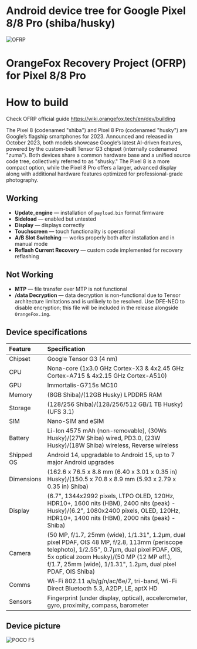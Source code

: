# Android device tree for Google Pixel 8/8 Pro (shiba/husky)
![OFRP](https://i.ibb.co/4WgF7pR/banner-2.png "OFRP")

OrangeFox Recovery Project (OFRP) for Pixel 8/8 Pro
======================================

# How to build
Check OFRP official guide https://wiki.orangefox.tech/en/dev/building

The Pixel 8 (codenamed "shiba") and Pixel 8 Pro (codenamed "husky") are Google’s flagship smartphones for 2023. Announced and released in October 2023, both models showcase Google’s latest AI-driven features, powered by the custom-built Tensor G3 chipset (internally codenamed "zuma"). Both devices share a common hardware base and a unified source code tree, collectively referred to as "shusky." The Pixel 8 is a more compact option, while the Pixel 8 Pro offers a larger, advanced display along with additional hardware features optimized for professional-grade photography.

## Working
- **Update_engine** — installation of `payload.bin` format firmware
- **Sideload** — enabled but untested
- **Display** — displays correctly
- **Touchscreen** — touch functionality is operational
- **A/B Slot Switching** — works properly both after installation and in manual mode
- **Reflash Current Recovery** — custom code implemented for recovery reflashing

## Not Working
- **MTP** — file transfer over MTP is not functional
- **/data Decryption** — data decryption is non-functional due to Tensor architecture limitations and is unlikely to be resolved. Use DFE-NEO to disable encryption; this file will be included in the release alongside `OrangeFox.img`.


## Device specifications

| Feature     | Specification
| :-----------|:-------------
| Chipset     | Google Tensor G3 (4 nm)
| CPU         | Nona-core (1x3.0 GHz Cortex-X3 & 4x2.45 GHz Cortex-A715 & 4x2.15 GHz Cortex-A510)
| GPU         | Immortalis-G715s MC10
| Memory      | (8GB Shiba)/(12GB Husky) LPDDR5 RAM
| Storage     | (128/256 Shiba)/(128/256/512 GB/1 TB Husky) (UFS 3.1)
| SIM         | Nano-SIM and eSIM
| Battery     | Li-Ion 4575 mAh (non-removable), (30Ws Husky)/(27W Shiba) wired, PD3.0, (23W Husky)/(18W Shiba) wireless, Reverse wireless
| Shipped OS  | Android 14, upgradable to Android 15, up to 7 major Android upgrades
| Dimensions  | (162.6 x 76.5 x 8.8 mm (6.40 x 3.01 x 0.35 in) Husky)/(150.5 x 70.8 x 8.9 mm (5.93 x 2.79 x 0.35 in) Shiba)
| Display     | (6.7", 1344x2992 pixels, LTPO OLED, 120Hz, HDR10+, 1600 nits (HBM), 2400 nits (peak) - Husky)/(6.2", 1080x2400 pixels, OLED, 120Hz, HDR10+, 1400 nits (HBM), 2000 nits (peak) - Shiba)
| Camera      | (50 MP, f/1.7, 25mm (wide), 1/1.31", 1.2µm, dual pixel PDAF, OIS 48 MP, f/2.8, 113mm (periscope telephoto), 1/2.55", 0.7µm, dual pixel PDAF, OIS, 5x optical zoom Husky)/(50 MP (12 MP eff.), f/1.7, 25mm (wide), 1/1.31", 1.2µm, dual pixel PDAF, OIS  Shiba)
| Comms       | Wi-Fi 802.11 a/b/g/n/ac/6e/7, tri-band, Wi-Fi Direct Bluetooth	5.3, A2DP, LE, aptX HD
| Sensors     | Fingerprint (under display, optical), accelerometer, gyro, proximity, compass, barometer

## Device picture

![POCO F5](https://static1.anpoimages.com/wordpress/wp-content/uploads/wm/2023/10/google-pixel-8-and-google-pixel-8-pro-back.jpg?q=70&fit=crop&w=1100&h=618&dpr=1)